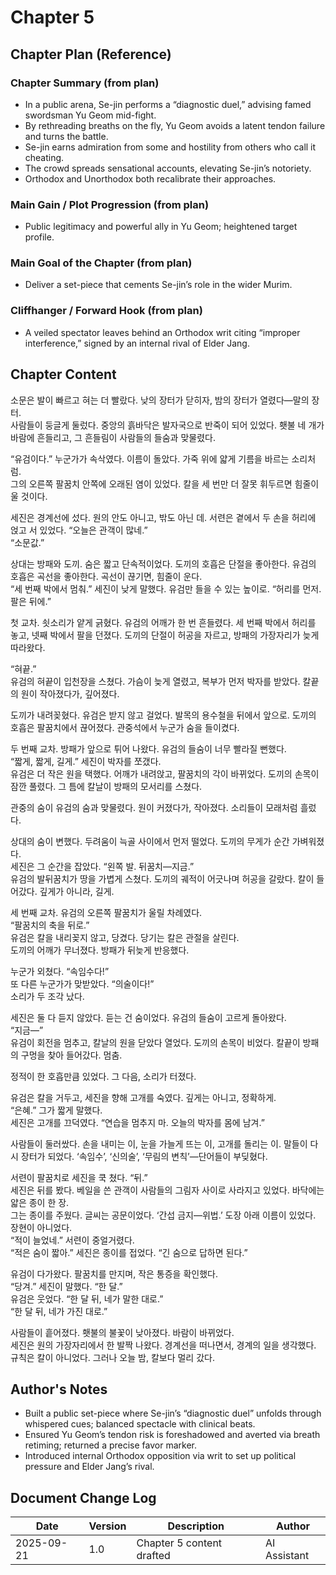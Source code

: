 # Chapter 5

## Chapter Plan (Reference)

### Chapter Summary (from plan)
- In a public arena, Se-jin performs a “diagnostic duel,” advising famed swordsman Yu Geom mid-fight.
- By rethreading breaths on the fly, Yu Geom avoids a latent tendon failure and turns the battle.
- Se-jin earns admiration from some and hostility from others who call it cheating.
- The crowd spreads sensational accounts, elevating Se-jin’s notoriety.
- Orthodox and Unorthodox both recalibrate their approaches.

### Main Gain / Plot Progression (from plan)
- Public legitimacy and powerful ally in Yu Geom; heightened target profile.

### Main Goal of the Chapter (from plan)
- Deliver a set-piece that cements Se-jin’s role in the wider Murim.

### Cliffhanger / Forward Hook (from plan)
- A veiled spectator leaves behind an Orthodox writ citing “improper interference,” signed by an internal rival of Elder Jang.

## Chapter Content

소문은 발이 빠르고 혀는 더 빨랐다. 낮의 장터가 닫히자, 밤의 장터가 열렸다—말의 장터.  
사람들이 둥글게 둘렀다. 중앙의 흙바닥은 발자국으로 반죽이 되어 있었다. 횃불 네 개가 바람에 흔들리고, 그 흔들림이 사람들의 들숨과 맞물렸다.  

“유검이다.” 누군가가 속삭였다. 이름이 돌았다. 가죽 위에 얇게 기름을 바르는 소리처럼.  
그의 오른쪽 팔꿈치 안쪽에 오래된 염이 있었다. 칼을 세 번만 더 잘못 휘두르면 힘줄이 울 것이다.  

세진은 경계선에 섰다. 원의 안도 아니고, 밖도 아닌 데. 서련은 곁에서 두 손을 허리에 얹고 서 있었다. “오늘은 관객이 많네.”  
“소문값.”  

상대는 방패와 도끼. 숨은 짧고 단속적이었다. 도끼의 호흡은 단절을 좋아한다. 유검의 호흡은 곡선을 좋아한다. 곡선이 끊기면, 힘줄이 운다.  
“세 번째 박에서 멈춰.” 세진이 낮게 말했다. 유검만 들을 수 있는 높이로. “허리를 먼저. 팔은 뒤에.”  

첫 교차. 쇳소리가 얕게 긁혔다. 유검의 어깨가 한 번 흔들렸다. 세 번째 박에서 허리를 놓고, 넷째 박에서 팔을 던졌다. 도끼의 단절이 허공을 자르고, 방패의 가장자리가 늦게 따라왔다.  

“혀끝.”  
유검의 혀끝이 입천장을 스쳤다. 가슴이 늦게 열렸고, 복부가 먼저 박자를 받았다. 칼끝의 원이 작아졌다가, 깊어졌다.  

도끼가 내려꽂혔다. 유검은 받지 않고 걸었다. 발목의 용수철을 뒤에서 앞으로. 도끼의 호흡은 팔꿈치에서 끊어졌다. 관중석에서 누군가 숨을 들이켰다.  

두 번째 교차. 방패가 앞으로 튀어 나왔다. 유검의 들숨이 너무 빨라질 뻔했다.  
“짧게, 짧게, 길게.” 세진이 박자를 쪼갰다.  
유검은 더 작은 원을 택했다. 어깨가 내려앉고, 팔꿈치의 각이 바뀌었다. 도끼의 손목이 잠깐 풀렸다. 그 틈에 칼날이 방패의 모서리를 스쳤다.  

관중의 숨이 유검의 숨과 맞물렸다. 원이 커졌다가, 작아졌다. 소리들이 모래처럼 흘렀다.  

상대의 숨이 변했다. 두려움이 늑골 사이에서 먼저 떨었다. 도끼의 무게가 순간 가벼워졌다.  
세진은 그 순간을 잡았다. “왼쪽 발. 뒤꿈치—지금.”  
유검의 발뒤꿈치가 땅을 가볍게 스쳤다. 도끼의 궤적이 어긋나며 허공을 갈랐다. 칼이 들어갔다. 깊게가 아니라, 길게.  

세 번째 교차. 유검의 오른쪽 팔꿈치가 울릴 차례였다.  
“팔꿈치의 축을 뒤로.”  
유검은 칼을 내리꽂지 않고, 당겼다. 당기는 칼은 관절을 살린다.  
도끼의 어깨가 무너졌다. 방패가 뒤늦게 반응했다.  

누군가 외쳤다. “속임수다!”  
또 다른 누군가가 맞받았다. “의술이다!”  
소리가 두 조각 났다.  

세진은 둘 다 듣지 않았다. 듣는 건 숨이었다. 유검의 들숨이 고르게 돌아왔다.  
“지금—”  
유검이 회전을 멈추고, 칼날의 원을 닫았다 열었다. 도끼의 손목이 비었다. 칼끝이 방패의 구멍을 찾아 들어갔다. 멈춤.  

정적이 한 호흡만큼 있었다. 그 다음, 소리가 터졌다.  

유검은 칼을 거두고, 세진을 향해 고개를 숙였다. 깊게는 아니고, 정확하게.  
“은혜.” 그가 짧게 말했다.  
세진은 고개를 끄덕였다. “연습을 멈추지 마. 오늘의 박자를 몸에 남겨.”  

사람들이 둘러쌌다. 손을 내미는 이, 눈을 가늘게 뜨는 이, 고개를 돌리는 이. 말들이 다시 장터가 되었다. ‘속임수’, ‘신의술’, ‘무림의 변칙’—단어들이 부딪혔다.  

서련이 팔꿈치로 세진을 쿡 쳤다. “뒤.”  
세진은 뒤를 봤다. 베일을 쓴 관객이 사람들의 그림자 사이로 사라지고 있었다. 바닥에는 얇은 종이 한 장.  
그는 종이를 주웠다. 글씨는 공문이었다. ‘간섭 금지—위법.’ 도장 아래 이름이 있었다. 장현이 아니었다.  
“적이 늘었네.” 서련이 중얼거렸다.  
“적은 숨이 짧아.” 세진은 종이를 접었다. “긴 숨으로 답하면 된다.”  

유검이 다가왔다. 팔꿈치를 만지며, 작은 통증을 확인했다.  
“당겨.” 세진이 말했다. “한 달.”  
유검은 웃었다. “한 달 뒤, 네가 말한 대로.”  
“한 달 뒤, 네가 가진 대로.”  

사람들이 흩어졌다. 횃불의 불꽃이 낮아졌다. 바람이 바뀌었다.  
세진은 원의 가장자리에서 한 발짝 나왔다. 경계선을 떠나면서, 경계의 일을 생각했다.  
규칙은 칼이 아니었다. 그러나 오늘 밤, 칼보다 멀리 갔다.  

## Author's Notes
- Built a public set-piece where Se-jin’s “diagnostic duel” unfolds through whispered cues; balanced spectacle with clinical beats.
- Ensured Yu Geom’s tendon risk is foreshadowed and averted via breath retiming; returned a precise favor marker.
- Introduced internal Orthodox opposition via writ to set up political pressure and Elder Jang’s rival.

## Document Change Log
| Date       | Version | Description                          | Author       |
|------------|---------|--------------------------------------|--------------|
| 2025-09-21 | 1.0     | Chapter 5 content drafted            | AI Assistant |

